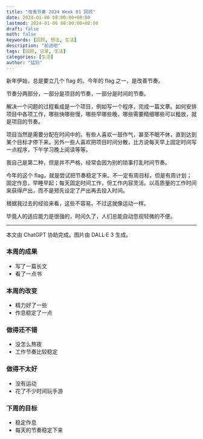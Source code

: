 ```yaml
---
title: "改善节奏 2024 Week 01 回顾"
date: 2024-01-06 08:00:00+08:00
lastmod: 2024-01-06 08:00:00+08:00
draft: false
math: false
keywords: [回顾, 想法, 生活]
description: "前进吧"
tags: [回顾, 记录, 生活]
categories: [生活]
author: "猛犸"
---
```


新年伊始，总是要立几个 flag 的。今年的 flag 之一，是改善节奏。

节奏分两部分，一部分是项目的节奏，一部分是时间的节奏。

解决一个问题的过程看成是一个项目，例如写一个程序，完成一篇文章。如何安排项目中各项工作，哪些快哪些慢，哪些早哪些晚，哪些需要精细哪些可以粗放，就是项目的节奏。

项目当然是需要分配在时间中的。有些人喜欢一鼓作气，甚至不眠不休，直到达到某个目标才停下来。另外一些人喜欢把项目时间分散，比方说每天早上固定时间写一点程序，下午学习晚上阅读等等。

我自己是第二种，但是并不严格，经常会因为别的琐事打乱时间节奏。

今年的这个 flag，就是尝试把节奏稳定下来。不一定有周目标，但是有周计划；固定作息，早睡早起；每天固定时间工作，但工作内容灵活。以高质量的工作时间来获得产出，而不是预先设定了产出再去投入时间。

根据我过去的经验来看，这些不容易。不过这就像运动一样。

毕竟人的适应能力是很强的，时间久了，人们总能自动忽视轻微的不便。

---

本文由 ChatGPT 协助完成。图片由 DALL·E 3 生成。

### 本周的成果

- 写了一篇长文
- 看了一点书

### 本周的改变

- 精力好了一些
- 作息稳定了一点

### 做得还不错

- 没怎么熬夜
- 工作节奏比较稳定

### 做得不太好

- 没有运动
- 花了不少时间玩手游

### 下周的目标

- 稳定作息
- 每天的节奏稳定下来
